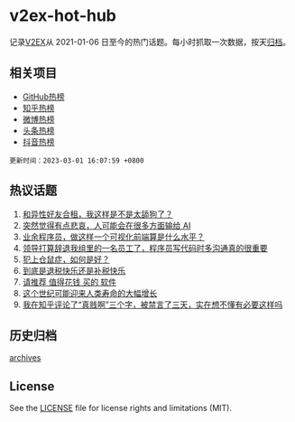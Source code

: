 # v2ex-hot-hub

 记录[V2EX](https://www.v2ex.com/)从 2021-01-06 日至今的热门话题。每小时抓取一次数据，按天[归档](archives)。
 
 ## 相关项目

- [GitHub热榜](https://github.com/it985/github-hot-hub)
- [知乎热榜](https://github.com/it985/zhihu-hot-hub)
- [微博热榜](https://github.com/it985/weibo-hot-hub)
- [头条热榜](https://github.com/it985/toutiao-hot-hub)
- [抖音热榜](https://github.com/it985/douyin-hot-hub)


 `更新时间：2023-03-01 16:07:59 +0800`

## 热议话题

1. [和异性好友合租，我这样是不是太舔狗了？](https://www.v2ex.com/t/920116)
1. [突然觉得有点悲哀，人可能会在很多方面输给 AI](https://www.v2ex.com/t/920004)
1. [业余程序员，做这样一个可视化前端算是什么水平？](https://www.v2ex.com/t/920089)
1. [领导打算辞退我组里的一名员工了，程序员写代码时多沟通真的很重要](https://www.v2ex.com/t/920072)
1. [犯上仓鼠症，如何是好？](https://www.v2ex.com/t/919864)
1. [到底是退税快乐还是补税快乐](https://www.v2ex.com/t/920067)
1. [请推荐 值得花钱 买的 软件](https://www.v2ex.com/t/920006)
1. [这个世纪可能迎来人类寿命的大幅增长](https://www.v2ex.com/t/919858)
1. [我在知乎评论了“真贱啊”三个字，被禁言了三天，实在想不懂有必要这样吗](https://www.v2ex.com/t/920128)

## 历史归档

[archives](archives)

## License

See the [LICENSE](LICENSE) file for license rights and limitations (MIT).
